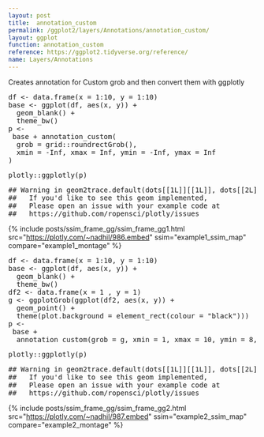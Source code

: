```yaml
---
layout: post
title:  annotation_custom
permalink: /ggplot2/layers/Annotations/annotation_custom/
layout: ggplot
function: annotation_custom
reference: https://ggplot2.tidyverse.org/reference/
name: Layers/Annotations
---
```


Creates annotation for Custom grob and then convert them with ggplotly








<pre class="mcode">
df <- data.frame(x = 1:10, y = 1:10)
base <- ggplot(df, aes(x, y)) +
  geom_blank() +
  theme_bw()
p <-    
 base + annotation_custom(
  grob = grid::roundrectGrob(),
  xmin = -Inf, xmax = Inf, ymin = -Inf, ymax = Inf
)
</pre>


<pre class="mcode">
plotly::ggplotly(p)
</pre>

<pre class="wcode">
## Warning in geom2trace.default(dots[[1L]][[1L]], dots[[2L]][[1L]], dots[[3L]][[1L]]): geom_GeomCustomAnn() has yet to be implemented in plotly.
##   If you'd like to see this geom implemented,
##   Please open an issue with your example code at
##   https://github.com/ropensci/plotly/issues
</pre>

{% include posts/ssim_frame_gg/ssim_frame_gg1.html src="https://plotly.com/~nadhil/986.embed" ssim="example1_ssim_map" compare="example1_montage" %}






<pre class="mcode">
df <- data.frame(x = 1:10, y = 1:10)
base <- ggplot(df, aes(x, y)) +
  geom_blank() +
  theme_bw()
df2 <- data.frame(x = 1 , y = 1)
g <- ggplotGrob(ggplot(df2, aes(x, y)) +
  geom_point() +
  theme(plot.background = element_rect(colour = "black")))
p <-    
 base +
  annotation_custom(grob = g, xmin = 1, xmax = 10, ymin = 8, ymax = 10)
</pre>


<pre class="mcode">
plotly::ggplotly(p)
</pre>

<pre class="wcode">
## Warning in geom2trace.default(dots[[1L]][[1L]], dots[[2L]][[1L]], dots[[3L]][[1L]]): geom_GeomCustomAnn() has yet to be implemented in plotly.
##   If you'd like to see this geom implemented,
##   Please open an issue with your example code at
##   https://github.com/ropensci/plotly/issues
</pre>

{% include posts/ssim_frame_gg/ssim_frame_gg2.html src="https://plotly.com/~nadhil/987.embed" ssim="example2_ssim_map" compare="example2_montage" %}


